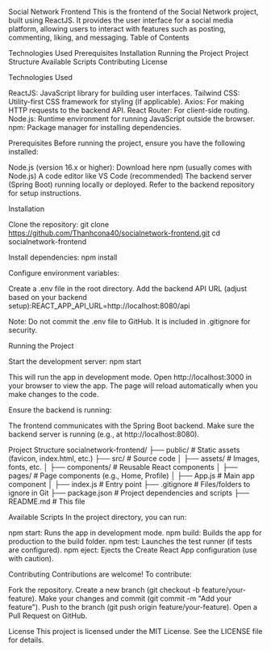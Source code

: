 Social Network Frontend
This is the frontend of the Social Network project, built using ReactJS. It provides the user interface for a social media platform, allowing users to interact with features such as posting, commenting, liking, and messaging.
Table of Contents

Technologies Used
Prerequisites
Installation
Running the Project
Project Structure
Available Scripts
Contributing
License

Technologies Used

ReactJS: JavaScript library for building user interfaces.
Tailwind CSS: Utility-first CSS framework for styling (if applicable).
Axios: For making HTTP requests to the backend API.
React Router: For client-side routing.
Node.js: Runtime environment for running JavaScript outside the browser.
npm: Package manager for installing dependencies.

Prerequisites
Before running the project, ensure you have the following installed:

Node.js (version 16.x or higher): Download here
npm (usually comes with Node.js)
A code editor like VS Code (recommended)
The backend server (Spring Boot) running locally or deployed. Refer to the backend repository for setup instructions.

Installation

Clone the repository:
git clone https://github.com/Thanhcona40/socialnetwork-frontend.git
cd socialnetwork-frontend


Install dependencies:
npm install


Configure environment variables:

Create a .env file in the root directory.
Add the backend API URL (adjust based on your backend setup):REACT_APP_API_URL=http://localhost:8080/api


Note: Do not commit the .env file to GitHub. It is included in .gitignore for security.



Running the Project

Start the development server:
npm start


This will run the app in development mode.
Open http://localhost:3000 in your browser to view the app.
The page will reload automatically when you make changes to the code.


Ensure the backend is running:

The frontend communicates with the Spring Boot backend. Make sure the backend server is running (e.g., at http://localhost:8080).



Project Structure
socialnetwork-frontend/
├── public/                 # Static assets (favicon, index.html, etc.)
├── src/                    # Source code
│   ├── assets/             # Images, fonts, etc.
│   ├── components/         # Reusable React components
│   ├── pages/              # Page components (e.g., Home, Profile)
│   ├── App.js              # Main app component
│   ├── index.js            # Entry point
├── .gitignore              # Files/folders to ignore in Git
├── package.json            # Project dependencies and scripts
├── README.md               # This file

Available Scripts
In the project directory, you can run:

npm start: Runs the app in development mode.
npm build: Builds the app for production to the build folder.
npm test: Launches the test runner (if tests are configured).
npm eject: Ejects the Create React App configuration (use with caution).

Contributing
Contributions are welcome! To contribute:

Fork the repository.
Create a new branch (git checkout -b feature/your-feature).
Make your changes and commit (git commit -m "Add your feature").
Push to the branch (git push origin feature/your-feature).
Open a Pull Request on GitHub.

License
This project is licensed under the MIT License. See the LICENSE file for details.
